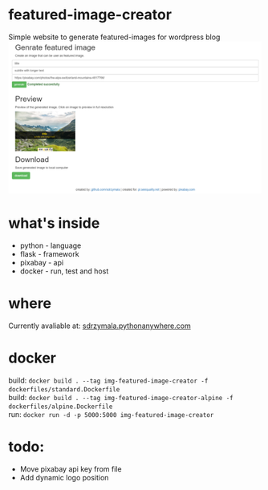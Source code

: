 # featured-image-creator
Simple website to generate featured-images for wordpress blog
![app screenshoot](misc/app_screenshoot_1.png)


# what's inside
   * python - language
   * flask - framework
   * pixabay - api
   * docker - run, test and host

# where
Currently avaliable at: [sdrzymala.pythonanywhere.com](https://sdrzymala.pythonanywhere.com/)

# docker
build: `docker build . --tag img-featured-image-creator -f dockerfiles/standard.Dockerfile`    
build: `docker build . --tag img-featured-image-creator-alpine -f dockerfiles/alpine.Dockerfile`   
run: `docker run -d -p 5000:5000 img-featured-image-creator`

# todo:
* Move pixabay api key from file
* Add dynamic logo position